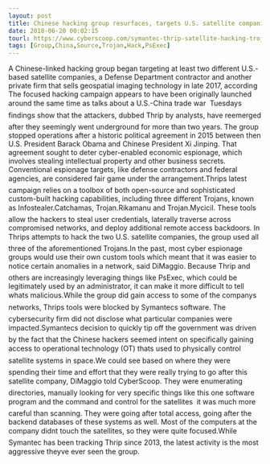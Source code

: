 ```yaml
---
layout: post
title: Chinese hacking group resurfaces, targets U.S. satellite companies and systems
date: 2018-06-20 00:02:15
tourl: https://www.cyberscoop.com/symantec-thrip-satellite-hacking-trojans/?category_news=technology
tags: [Group,China,Source,Trojan,Hack,PsExec]
---
```

A Chinese-linked hacking group began targeting at least two different U.S.-based satellite companies, a Defense Department contractor and another private firm that sells geospatial imaging technology in late 2017, according The focused hacking campaign appears to have been originally launched around the same time as talks about a U.S.-China trade war  Tuesdays findings show that the attackers, dubbed Thrip by analysts, have reemerged after they seemingly went underground for more than two years. The group stopped operations after a historic political agreement in 2015 between then U.S. President Barack Obama and Chinese President Xi Jinping. That agreement sought to deter cyber-enabled economic espionage, which involves stealing intellectual property and other business secrets. Conventional espionage targets, like defense contractors and federal agencies, are considered fair game under the arrangement.Thrips latest campaign relies on a toolbox of both open-source and sophisticated custom-built hacking capabilities, including three different Trojans, known as Infostealer.Catchamas, Trojan.Rikamanu and Trojan.Mycicil. These tools allow the hackers to steal user credentials, laterally traverse across compromised networks, and deploy additional remote access backdoors. In Thrips attempts to hack the two U.S. satellite companies, the group used all three of the aforementioned Trojans.In the past, most cyber espionage groups would use their own custom tools which meant that it was easier to notice certain anomalies in a network, said DiMaggio. Because Thrip and others are increasingly leveraging things like PsExec, which could be legitimately used by an administrator, it can make it more difficult to tell whats malicious.While the group did gain access to some of the companys networks, Thrips tools were blocked by Symantecs software. The cybersecurity firm did not disclose what particular companies were impacted.Symantecs decision to quickly tip off the government was driven by the fact that the Chinese hackers seemed intent on specifically gaining access to operational technology (OT) thats used to physically control satellite systems in space.We could see based on where they were spending their time and effort that they were really trying to go after this satellite company, DiMaggio told CyberScoop. They were enumerating directories, manually looking for very specific things like this one software program and the command and control for the satellites  it was much more careful than scanning. They were going after total access, going after the backend databases of these systems as well. Most of the computers at the company didnt touch the satellites, so they were quite focused.While Symantec has been tracking Thrip since 2013, the latest activity is the most aggressive theyve ever seen the group.